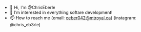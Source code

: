 - 👋 Hi, I’m @ChrisEberle
- 👀 I’m interested in everything softare development!
- 📫 How to reach me (email: ceber042@mtroyal.ca) (instagram: @chris_eb3rle)

<!---
ChrisEberleSchool/ChrisEberleSchool is a ✨ special ✨ repository because its `README.md` (this file) appears on your GitHub profile.
You can click the Preview link to take a look at your changes.
--->
